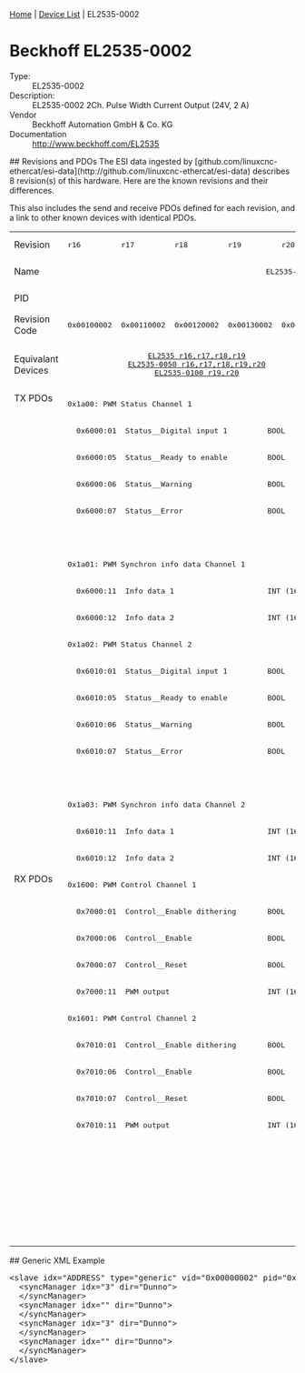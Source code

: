 <div class="nav"><a href="/esi-data">Home</a> | <a href="/esi-data/devices">Device List</a> | EL2535-0002</div>

#  Beckhoff EL2535-0002

<dl>
  <dt>Type:</dt><dd>EL2535-0002</dd>
  <dt>Description:</dt><dd>EL2535-0002 2Ch. Pulse Width Current Output (24V, 2 A)</dd>
  <dt>Vendor</dt><dd>Beckhoff Automation GmbH & Co. KG</dd>
  <dt>Documentation</dt><dd><a href="http://www.beckhoff.com/EL2535">http://www.beckhoff.com/EL2535</a></dd>
</dl>
## Revisions and PDOs
The ESI data ingested by [github.com/linuxcnc-ethercat/esi-data](http://github.com/linuxcnc-ethercat/esi-data) describes 8 revision(s) of this hardware.  Here are the known revisions and their differences.

This also includes the send and receive PDOs defined for each revision, and a link to other known devices with identical PDOs.

<table>
<tr >
<td class="first">Revision</td>
<td ><pre>r16</pre></td>
<td ><pre>r17</pre></td>
<td ><pre>r18</pre></td>
<td ><pre>r19</pre></td>
<td ><pre>r20</pre></td>
<td ><pre>r21</pre></td>
<td ><pre>r22</pre></td>
<td ><pre>r23</pre></td>
</tr>
<tr >
<td class="first">Name</td>
<td  colspan=8 align="center"><pre>EL2535-0002 2Ch. Pulse Width Current Output (24V, 2 A)</pre></td>
</tr>
<tr >
<td class="first">PID</td>
<td  colspan=8 align="center"><pre>0x09e73052</pre></td>
</tr>
<tr >
<td class="first">Revision Code</td>
<td ><pre>0x00100002</pre></td>
<td ><pre>0x00110002</pre></td>
<td ><pre>0x00120002</pre></td>
<td ><pre>0x00130002</pre></td>
<td ><pre>0x00140002</pre></td>
<td ><pre>0x00150002</pre></td>
<td ><pre>0x00160002</pre></td>
<td ><pre>0x00170002</pre></td>
</tr>
<tr >
<td class="first">Equivalant Devices</td>
<td  colspan=5 align="center"><pre><a href="EL2535">EL2535 r16,r17,r18,r19</a><br/><a href="EL2535-0050">EL2535-0050 r16,r17,r18,r19,r20</a><br/><a href="EL2535-0100">EL2535-0100 r19,r20</a></pre></td>
<td  colspan=2 align="center"><pre><a href="EL2535">EL2535 r21,r22</a><br/><a href="EL2535-0005">EL2535-0005 r22</a><br/><a href="EL2535-0050">EL2535-0050 r21,r22</a><br/><a href="EL2535-0100">EL2535-0100 r21,r22</a></pre></td>
<td ><pre><a href="EL2535">EL2535 r23</a><br/><a href="EL2535-0005">EL2535-0005 r23</a><br/><a href="EL2535-0050">EL2535-0050 r23</a><br/><a href="EL2535-0100">EL2535-0100 r23</a></pre></td>
</tr>
<tr class="txpdo pdosection">
<td class="first" rowspan=18 valign=top>TX PDOs</td>
<td colspan=8 align="left"><pre>0x1a00: PWM Status Channel 1</pre></td>
<td></td>
</tr>
<tr class="txpdo">
<td  colspan=8 align="left"><pre>  0x6000:01  Status__Digital input 1         BOOL</pre></td>
</tr>
<tr class="txpdo">
<td  colspan=8 align="left"><pre>  0x6000:05  Status__Ready to enable         BOOL</pre></td>
</tr>
<tr class="txpdo">
<td  colspan=8 align="left"><pre>  0x6000:06  Status__Warning                 BOOL</pre></td>
</tr>
<tr class="txpdo">
<td  colspan=8 align="left"><pre>  0x6000:07  Status__Error                   BOOL</pre></td>
</tr>
<tr class="txpdo">
<td  colspan=5 align="left"></td>
<td  colspan=3 align="left"><pre>  0x6000:10  Status__TxPDO Toggle            BOOL</pre></td>
</tr>
<tr class="txpdo pdosection">
<td  colspan=8 align="left"><pre>0x1a01: PWM Synchron info data Channel 1</pre></td>
</tr>
<tr class="txpdo">
<td  colspan=8 align="left"><pre>  0x6000:11  Info data 1                     INT (16 bits)</pre></td>
</tr>
<tr class="txpdo">
<td  colspan=8 align="left"><pre>  0x6000:12  Info data 2                     INT (16 bits)</pre></td>
</tr>
<tr class="txpdo pdosection">
<td  colspan=8 align="left"><pre>0x1a02: PWM Status Channel 2</pre></td>
</tr>
<tr class="txpdo">
<td  colspan=8 align="left"><pre>  0x6010:01  Status__Digital input 1         BOOL</pre></td>
</tr>
<tr class="txpdo">
<td  colspan=8 align="left"><pre>  0x6010:05  Status__Ready to enable         BOOL</pre></td>
</tr>
<tr class="txpdo">
<td  colspan=8 align="left"><pre>  0x6010:06  Status__Warning                 BOOL</pre></td>
</tr>
<tr class="txpdo">
<td  colspan=8 align="left"><pre>  0x6010:07  Status__Error                   BOOL</pre></td>
</tr>
<tr class="txpdo">
<td  colspan=5 align="left"></td>
<td  colspan=3 align="left"><pre>  0x6010:10  Status__TxPDO Toggle            BOOL</pre></td>
</tr>
<tr class="txpdo pdosection">
<td  colspan=8 align="left"><pre>0x1a03: PWM Synchron info data Channel 2</pre></td>
</tr>
<tr class="txpdo">
<td  colspan=8 align="left"><pre>  0x6010:11  Info data 1                     INT (16 bits)</pre></td>
</tr>
<tr class="txpdo">
<td  colspan=8 align="left"><pre>  0x6010:12  Info data 2                     INT (16 bits)</pre></td>
</tr>
<tr class="rxpdo pdosection">
<td class="first" rowspan=14 valign=top>RX PDOs</td>
<td colspan=8 align="left"><pre>0x1600: PWM Control Channel 1</pre></td>
<td></td>
</tr>
<tr class="rxpdo">
<td  colspan=8 align="left"><pre>  0x7000:01  Control__Enable dithering       BOOL</pre></td>
</tr>
<tr class="rxpdo">
<td  colspan=8 align="left"><pre>  0x7000:06  Control__Enable                 BOOL</pre></td>
</tr>
<tr class="rxpdo">
<td  colspan=8 align="left"><pre>  0x7000:07  Control__Reset                  BOOL</pre></td>
</tr>
<tr class="rxpdo">
<td  colspan=8 align="left"><pre>  0x7000:11  PWM output                      INT (16 bits)</pre></td>
</tr>
<tr class="rxpdo pdosection">
<td  colspan=8 align="left"><pre>0x1601: PWM Control Channel 2</pre></td>
</tr>
<tr class="rxpdo">
<td  colspan=8 align="left"><pre>  0x7010:01  Control__Enable dithering       BOOL</pre></td>
</tr>
<tr class="rxpdo">
<td  colspan=8 align="left"><pre>  0x7010:06  Control__Enable                 BOOL</pre></td>
</tr>
<tr class="rxpdo">
<td  colspan=8 align="left"><pre>  0x7010:07  Control__Reset                  BOOL</pre></td>
</tr>
<tr class="rxpdo">
<td  colspan=8 align="left"><pre>  0x7010:11  PWM output                      INT (16 bits)</pre></td>
</tr>
<tr class="rxpdo pdosection">
<td  colspan=7 align="left"></td>
<td ><pre>0x1602: PWM Dithering amplitude Channel 1</pre></td>
</tr>
<tr class="rxpdo">
<td  colspan=7 align="left"></td>
<td ><pre>  0x7000:12  Dithering amplitude             UINT (16 bits)</pre></td>
</tr>
<tr class="rxpdo pdosection">
<td  colspan=7 align="left"></td>
<td ><pre>0x1603: PWM Dithering amplitude Channel 2</pre></td>
</tr>
<tr class="rxpdo">
<td  colspan=7 align="left"></td>
<td ><pre>  0x7010:12  Dithering amplitude             UINT (16 bits)</pre></td>
</tr>
</table>
## Generic XML Example
<pre class="xml">
&lt;slave idx="ADDRESS" type="generic" vid="0x00000002" pid="0x09e73052" configPdos="true"&gt;
  &lt;syncManager idx="3" dir="Dunno"&gt;
  &lt;/syncManager&gt;
  &lt;syncManager idx="" dir="Dunno"&gt;
  &lt;/syncManager&gt;
  &lt;syncManager idx="3" dir="Dunno"&gt;
  &lt;/syncManager&gt;
  &lt;syncManager idx="" dir="Dunno"&gt;
  &lt;/syncManager&gt;
&lt;/slave&gt;
</pre>
